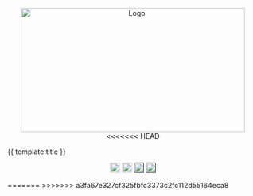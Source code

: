 <!-- ⚠️ This README has been generated from the file(s) "blueprint.md" ⚠️--><p align="center">
  <img src="https://repository-images.githubusercontent.com/394708721/49658f52-32f5-4fb5-aaa8-9553f34577d8" alt="Logo" width="450" height="250" />
<<<<<<< HEAD
</p> 
{{ template:title }} <p align="center">
		<a href="https://david-dm.org/brian-reed-software/fizzbuzz-checker"><img alt="Dependencies" src="https://img.shields.io/david/brian-reed-software/fizzbuzz-checker.svg" height="20"/></a>
<a href="https://github.com/brian-reed-software/fizzbuzz-checker/graphs/contributors"><img alt="Contributors" src="https://img.shields.io/github/contributors/brian-reed-software/fizzbuzz-checker.svg" height="20"/></a>
<a href=""><img alt="" src="" height="20"/></a>
<a href=""><img alt="" src="" height="20"/></a>
	</p>
=======
>>>>>>> a3fa67e327cf325fbfc3373c2fc112d55164eca8
